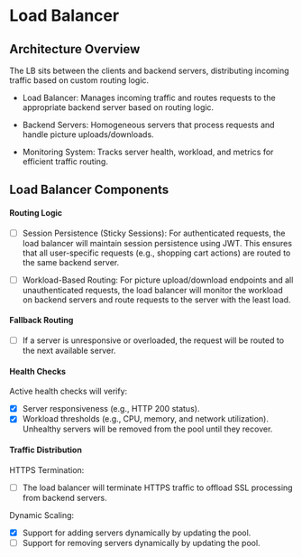 
# Load Balancer

## Architecture Overview

The LB sits between the clients and backend servers, distributing incoming traffic based on custom routing logic.

* Load Balancer: Manages incoming traffic and routes requests to the appropriate backend server based on routing logic.

* Backend Servers: Homogeneous servers that process requests and handle picture uploads/downloads.

* Monitoring System: Tracks server health, workload, and metrics for efficient traffic routing.

## Load Balancer Components

#### Routing Logic
* [ ] Session Persistence (Sticky Sessions): For authenticated requests, the load balancer will maintain session 
persistence using JWT. This ensures that all user-specific requests (e.g., shopping cart actions) are routed to the 
same backend server.

* [ ] Workload-Based Routing: For picture upload/download endpoints and all unauthenticated requests, the load balancer
will monitor the workload on backend servers and route requests to the server with the least load.

#### Fallback Routing
* [ ] If a server is unresponsive or overloaded, the request will be routed to the next available server.

#### Health Checks
Active health checks will verify:
* [X] Server responsiveness (e.g., HTTP 200 status).
* [X] Workload thresholds (e.g., CPU, memory, and network utilization).
  Unhealthy servers will be removed from the pool until they recover.

#### Traffic Distribution
HTTPS Termination: 
* [ ] The load balancer will terminate HTTPS traffic to offload SSL processing from backend servers.

Dynamic Scaling: 
* [X] Support for adding servers dynamically by updating the pool.
* [ ] Support for removing servers dynamically by updating the pool.

